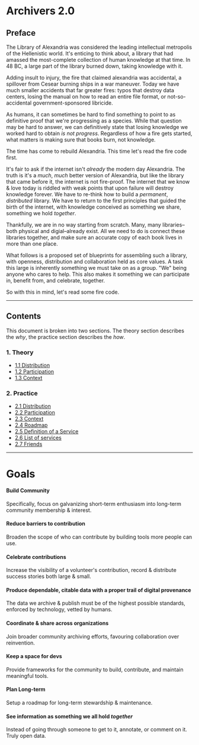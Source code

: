 # Archivers 2.0

## Preface

The Library of Alexandria was considered the leading intellectual metropolis of the Hellenistic world. It's enticing to think about, a library that had amassed the most-complete collection of human knowledge at that time. In 48 BC, a large part of the library burned down, taking knowledge with it.

Adding insult to injury, the fire that claimed alexandria was accidental, a spillover from Cesear burning ships in a war maneuver. Today we have much smaller accidents that far greater fires: typos that destroy data centers, losing the manual on how to read an entire file format, or not-so-accidental government-sponsored libricide.

As humans, it can sometimes be hard to find something to point to as definitive proof that we're progressing as a species. While that question may be hard to answer, we can definitively state that losing knowledge we worked hard to obtain _is not progress_. Regardless of how a fire gets started, what matters is making sure that books burn, not knowledge.

The time has come to rebuild Alexandria. This time let's read the fire code first.

It's fair to ask if the internet isn't _already_ the modern day Alexandria. The truth is it's a _much_, _much_ better version of Alexandria, but like the library that came before it, the internet is not fire-proof. The internet that we know & love today is riddled with weak points that upon failure will destroy knowledge forever. We have to re-think how to build a _permanent_, _distributed_ library. We have to return to the first principles that guided the birth of the internet, with knowledge conceived as something we share, something we hold _together_.

Thankfully, we are in no way starting from scratch. Many, many libraries–both physical and digial–already exist. All we need to do is connect these libraries together, and make sure an accurate copy of each book lives in more than one place.

What follows is a proposed set of blueprints for assembling such a library, with openness, distribution and collaboration held as core values. A task this large is inherently something we must take on as a group. "We" being anyone who cares to help. This also makes it something we can participate in, benefit from, and celebrate, together.

So with this in mind, let's read some fire code.

** **
## Contents

This document is broken into two sections. The theory section describes the _why_, the practice section describes the _how_.

### 1. Theory
* [1.1 Distribution](theory/distribution.md)
* [1.2 Participation](theory/participation.md)
* [1.3 Context](theory/context.md)

### 2. Practice
* [2.1 Distribution](practice/distribution.md)
* [2.2 Participation](practice/participation.md)
* [2.3 Context](practice/context.md)
* [2.4 Roadmap](practice/roadmap.md)
* [2.5 Definition of a Service](practice/service_definition.md)
* [2.6 List of services](practice/services_list.md)
* [2.7 Friends](practice/friends.md)


** **
# Goals

#### Build Community
Specifically, focus on galvanizing short-term enthusiasm into long-term community membership & interest.

#### Reduce barriers to contribution
Broaden the scope of who can contribute by building tools more people can use.

#### Celebrate contributions
Increase the visibility of a volunteer's contribution, record & distribute success stories both large & small.

#### Produce dependable, citable data with a proper trail of digital provenance
The data we archive & publish must be of the highest possible standards, enforced by technology, vetted by humans.

#### Coordinate & share across organizations
Join broader community archiving efforts, favouring collaboration over reinvention.

#### Keep a space for devs
Provide frameworks for the community to build, contribute, and maintain meaningful tools.

#### Plan Long-term
Setup a roadmap for long-term stewardship & maintenance.

#### See information as something we all hold *together*
Instead of going through someone to get to it, annotate, or comment on it. Truly open data.

